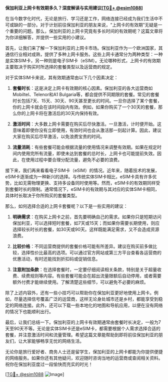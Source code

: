 **保加利亚上网卡有效期多久？深度解读与实用建议[[TG💪+ @esim1088](https://t.me/s/esim1088)]**

在当今数字化时代，无论是旅行、学习还是工作，网络连接已经成为我们生活中不可或缺的一部分。对于计划前往保加利亚的朋友来说，“上网卡的有效期”无疑是一个重要的问题。那么，保加利亚的上网卡究竟有多长时间的有效期呢？这篇文章将为你详细解答，并提供一些实用的小建议。

首先，让我们来了解一下保加利亚的上网卡市场。保加利亚作为一个欧洲国家，其通信行业相对成熟，提供了多种上网卡服务。这些上网卡通常分为两种类型：一种是实体SIM卡，另一种则是电子SIM卡（eSIM）。无论哪种形式，上网卡的有效期主要取决于购买时所选择的套餐类型以及运营商的规定。

对于实体SIM卡来说，其有效期通常由以下几个因素决定：

1. **套餐时长**：这是决定上网卡有效期的核心因素。保加利亚的各大运营商如Mobiltel、Telenor和A1 Bulgaria等，都会提供不同期限的套餐。常见的套餐时长包括7天、15天、30天、90天甚至更长的时间。一旦你选择了某个套餐，你的上网卡就会在该时间段内有效。例如，如果你购买了一个30天的套餐，那么你的上网卡将在激活后的30天内保持有效。

2. **激活时间**：大多数上网卡需要在购买后尽快激活。一旦激活，计时便开始。这意味着即使你没有立即使用，有效时间也会从激活那一刻起计算。因此，建议大家在购买后尽早激活，以免浪费宝贵的时间。

3. **流量消耗**：有些套餐可能会根据流量的使用情况来调整有效期。如果在规定时间内使用完所有流量，即使未达到套餐的总时长，上网卡也可能提前失效。因此，在使用过程中要合理分配流量，避免不必要的浪费。

接下来，我们再来看看电子SIM卡（eSIM）的情况。近年来，随着技术的发展，eSIM卡逐渐成为一种新兴的选择。与传统实体SIM卡相比，eSIM卡具有许多优势，比如无需物理更换、支持多设备同时使用等。然而，eSIM卡的有效期同样受到套餐时长的限制。通常情况下，eSIM卡的有效期与其对应的实体SIM卡相同，具体时长取决于你所购买的套餐类型。

那么，如何选择合适的上网卡套餐呢？以下是一些实用的建议：

1. **明确需求**：在购买上网卡之前，首先要明确自己的需求。如果你只是短期访问保加利亚，可以选择短时套餐，如7天或15天；而如果你需要长期使用，则应选择较长时长的套餐，如30天或90天。这样既能满足需求，又不会造成资源浪费。

2. **比较价格**：不同运营商提供的套餐价格可能有所差异。建议在购买前多做比较，选择性价比最高的选项。可以通过官方网站或第三方平台查看各运营商的优惠活动，有时还能找到折扣码或促销信息。

3. **注意附加条款**：在选择套餐时，一定要仔细阅读相关条款，特别是关于超量收费、续费规则等内容。有些套餐可能会在超出流量限额后自动停用，或者需要额外付费才能继续使用。了解清楚这些细节，可以避免不必要的麻烦。

除了上述内容外，还有一些小技巧可以帮助你在保加利亚更好地使用上网卡。例如，尽量选择信号覆盖广泛的运营商，这样无论身处城市还是乡村，都能享受到稳定的网络连接。此外，还可以下载一些本地化的地图和导航应用，以便在没有网络的情况下也能顺利出行。

最后，让我们总结一下。保加利亚的上网卡有效期通常由套餐时长决定，一般为7天至90天不等。无论是实体SIM卡还是eSIM卡，都需要根据个人需求选择合适的套餐，并注意激活时间和流量管理。希望这篇文章能帮助到即将前往保加利亚的朋友们，让大家能够畅享无忧的网络生活。

无论你是旅行爱好者、商务人士还是留学生，保加利亚的上网卡都能为你提供便捷的网络服务。如果你还有其他疑问，欢迎随时咨询当地的运营商或查阅相关资料。祝你在保加利亚度过一段愉快而充实的时光！

[[TG💪+ @esim1088](https://t.me/s/esim1088) ![Image](https://i.postimg.cc/4NQfJmqS/Snipaste-2025-05-13-00-14-12.png)]